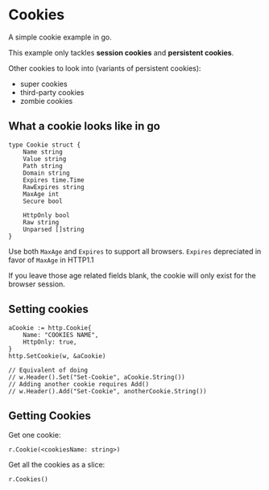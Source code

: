 # Cookies

A simple cookie example in go.

This example only tackles **session cookies** and **persistent cookies**.



Other cookies to look into (variants of persistent cookies):

- super cookies
- third-party cookies
- zombie cookies


## What a cookie looks like in go

```
type Cookie struct {
    Name string
    Value string
    Path string
    Domain string
    Expires time.Time
    RawExpires string
    MaxAge int
    Secure bool

    HttpOnly bool
    Raw string
    Unparsed []string
}
```

Use both `MaxAge` and `Expires` to support all browsers.
`Expires` depreciated in favor of `MaxAge` in HTTP1.1

If you leave those age related fields blank, the cookie will only exist for the browser session.

## Setting cookies

```
aCookie := http.Cookie{
    Name: "COOKIES NAME",
    HttpOnly: true,
}
http.SetCookie(w, &aCookie)

// Equivalent of doing
// w.Header().Set("Set-Cookie", aCookie.String())
// Adding another cookie requires Add()
// w.Header().Add("Set-Cookie", anotherCookie.String())
```


## Getting Cookies

Get one cookie:

```
r.Cookie(<cookiesName: string>)
```

Get all the cookies as a slice:

```
r.Cookies()
```